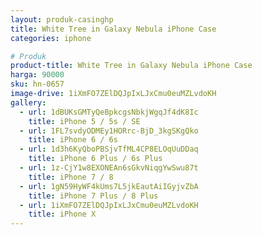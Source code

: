 ```yaml
---
layout: produk-casinghp
title: White Tree in Galaxy Nebula iPhone Case
categories: iphone

# Produk
product-title: White Tree in Galaxy Nebula iPhone Case
harga: 90000
sku: hn-0657
image-drive: 1iXmFO7ZElDQJpIxLJxCmu0euMZLvdoKH
gallery:
  - url: 1dBUKsGMTyQeBpkcgsNbkjWgqJf4dK8Ic
    title: iPhone 5 / 5s / SE
  - url: 1FL7svdyODMEy1HORrc-BjD_3kgSKgQko
    title: iPhone 6 / 6s
  - url: 1d3h6KyQboPBSjvTfML4CP8ELOqUuDDaq
    title: iPhone 6 Plus / 6s Plus
  - url: 1z-CjY1w8EXONEAn6sGkvNiqgYwSwu87t
    title: iPhone 7 / 8
  - url: 1gN59HyWF4kUms7L5jkEautAiIGyjvZbA
    title: iPhone 7 Plus / 8 Plus
  - url: 1iXmFO7ZElDQJpIxLJxCmu0euMZLvdoKH
    title: iPhone X
---
```

